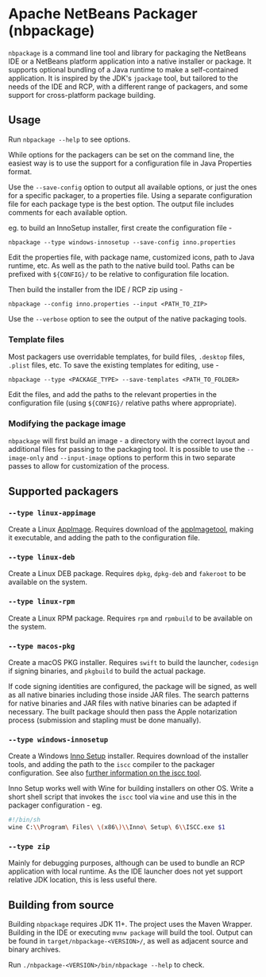 # Apache NetBeans Packager (nbpackage)

`nbpackage` is a command line tool and library for packaging the NetBeans IDE or
a NetBeans platform application into a native installer or package. It supports
optional bundling of a Java runtime to make a self-contained application. It is
inspired by the JDK's `jpackage` tool, but tailored to the needs of the IDE and
RCP, with a different range of packagers, and some support for cross-platform
package building.

## Usage

Run `nbpackage --help` to see options.

While options for the packagers can be set on the command line, the easiest way
is to use the support for a configuration file in Java Properties format.

Use the `--save-config` option to output all available options, or just the ones
for a specific packager, to a properties file. Using a separate configuration file
for each package type is the best option. The output file includes comments for
each available option.

eg. to build an InnoSetup installer, first create the configuration file -

`nbpackage --type windows-innosetup --save-config inno.properties`

Edit the properties file, with package name, customized icons, path to Java
runtime, etc. As well as the path to the native build tool. Paths can be prefixed
with `${CONFIG}/` to be relative to configuration file location.

Then build the installer from the IDE / RCP zip using -

`nbpackage --config inno.properties --input <PATH_TO_ZIP>`

Use the `--verbose` option to see the output of the native packaging tools.

### Template files

Most packagers use overridable templates, for build files, `.desktop` files, `.plist`
files, etc. To save the existing templates for editing, use -

`nbpackage --type <PACKAGE_TYPE> --save-templates <PATH_TO_FOLDER>`

Edit the files, and add the paths to the relevant properties in the configuration
file (using `${CONFIG}/` relative paths where appropriate).

### Modifying the package image

`nbpackage` will first build an image - a directory with the correct layout and
additional files for passing to the packaging tool. It is possible to use the
`--image-only` and `--input-image` options to perform this in two separate passes
to allow for customization of the process.

## Supported packagers

### `--type linux-appimage`

Create a Linux [AppImage][appimage]. Requires download of the 
[appImagetool], making it executable, and adding the path to the
configuration file.

### `--type linux-deb`

Create a Linux DEB package. Requires `dpkg`, `dpkg-deb` and `fakeroot` to be
available on the system.

### `--type linux-rpm`

Create a Linux RPM package. Requires `rpm` and `rpmbuild` to be available on the
system.

### `--type macos-pkg`

Create a macOS PKG installer. Requires `swift` to build the launcher, `codesign`
if signing binaries, and `pkgbuild` to build the actual package.

If code signing identities are configured, the package will be signed, as well as
all native binaries including those inside JAR files. The search patterns for
native binaries and JAR files with native binaries can be adapted if necessary.
The built package should then pass the Apple notarization process (submission and
stapling must be done manually).

### `--type windows-innosetup`

Create a Windows [Inno Setup][innosetup] installer. Requires download of the
installer tools, and adding the path to the `iscc` compiler to the packager
configuration. See also [further information on the iscc tool][iscc].

Inno Setup works well with Wine for building installers on other OS. Write a short
shell script that invokes the `iscc` tool via `wine` and use this in the packager
configuration - eg.

```bash
#!/bin/sh
wine C:\\Program\ Files\ \(x86\)\\Inno\ Setup\ 6\\ISCC.exe $1
```

### `--type zip`

Mainly for debugging purposes, although can be used to bundle an RCP application
with local runtime. As the IDE launcher does not yet support relative JDK location,
this is less useful there.

## Building from source

Building `nbpackage` requires JDK 11+. The project uses the Maven Wrapper.
Building in the IDE or executing `mvnw package` will build the tool. Output can
be found in `target/nbpackage-<VERSION>/`, as well as adjacent source and binary
archives.

Run `./nbpackage-<VERSION>/bin/nbpackage --help` to check.

[appimage]: https://appimage.org/
[appimagetool]: https://github.com/AppImage/appimagetool/releases/
[innosetup]: https://jrsoftware.org/isinfo.php
[iscc]: https://jrsoftware.org/ishelp/index.php?topic=compilercmdline
